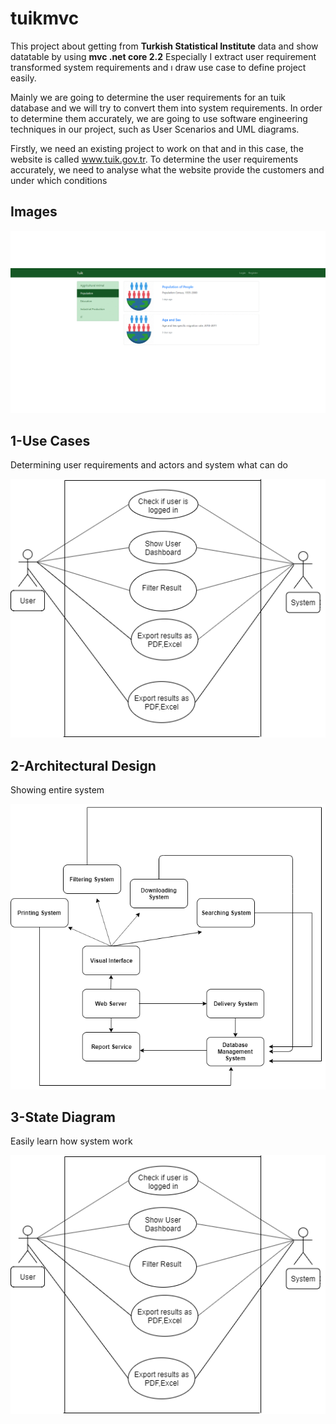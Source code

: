 # tuikmvc

This project about getting from **Turkish Statistical Institute** data and show datatable by using **mvc .net core 2.2**
Especially I extract user requirement transformed system requirements and ı draw use case to define project easily.

Mainly we are going to determine the user requirements for an tuik database and we will try to convert them into system requirements. In order to determine them accurately, we are going to use software engineering techniques in our project, such as User Scenarios and UML diagrams.
	 
Firstly, we need  an existing project to work on that and in this case, the website is called www.tuik.gov.tr. To determine the user requirements accurately, we need to analyse what the website provide the customers and under which conditions


## Images

![Minion](https://github.com/erdoganabaci/tuikmvc/blob/master/wwwroot/img/swe%20gif.gif?raw=true)

## 1-Use Cases 
Determining user requirements and actors and system what can do

![Minion](https://github.com/erdoganabaci/tuikmvc/blob/master/wwwroot/img/Software%20use%20cases.png?raw=true)

## 2-Architectural  Design

Showing entire system 

![Minion](https://github.com/erdoganabaci/tuikmvc/blob/master/wwwroot/img/Architectural%20Design%20.png?raw=true)

## 3-State Diagram

Easily learn how system work

![Minion](https://github.com/erdoganabaci/tuikmvc/blob/master/wwwroot/img/Software%20use%20cases.png?raw=true)

